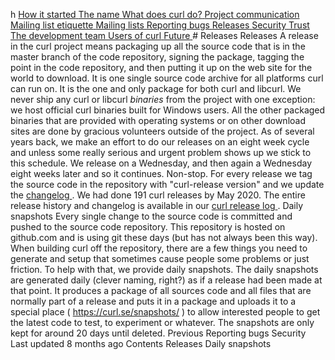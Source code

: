 h
<a href="started.html" class="navButton-94f2579c--pageItemWithChildrenNested-2c5d8183--navButtonClickable-161b88ca">
<span class="text-4505230f--UIH300-2063425d--textContentFamily-49a318e1--navButtonLabel-14a4968f">How it started</span>
</a>
<a href="name.html" class="navButton-94f2579c--pageItemWithChildrenNested-2c5d8183--navButtonClickable-161b88ca">
<span class="text-4505230f--UIH300-2063425d--textContentFamily-49a318e1--navButtonLabel-14a4968f">The name</span>
</a>
<a href="does.html" class="navButton-94f2579c--pageItemWithChildrenNested-2c5d8183--navButtonClickable-161b88ca">
<span class="text-4505230f--UIH300-2063425d--textContentFamily-49a318e1--navButtonLabel-14a4968f">What does curl do?</span>
</a>
<a href="comm.html" class="navButton-94f2579c--pageItemWithChildrenNested-2c5d8183--navButtonClickable-161b88ca">
<span class="text-4505230f--UIH300-2063425d--textContentFamily-49a318e1--navButtonLabel-14a4968f">Project communication</span>
</a>
<a href="etiquette.html" class="navButton-94f2579c--pageItemWithChildrenNested-2c5d8183--navButtonClickable-161b88ca">
<span class="text-4505230f--UIH300-2063425d--textContentFamily-49a318e1--navButtonLabel-14a4968f">Mailing list etiquette</span>
</a>
<a href="maillists.html" class="navButton-94f2579c--pageItemWithChildrenNested-2c5d8183--navButtonClickable-161b88ca">
<span class="text-4505230f--UIH300-2063425d--textContentFamily-49a318e1--navButtonLabel-14a4968f">Mailing lists</span>
</a>
<a href="bugs.html" class="navButton-94f2579c--pageItemWithChildrenNested-2c5d8183--navButtonClickable-161b88ca">
<span class="text-4505230f--UIH300-2063425d--textContentFamily-49a318e1--navButtonLabel-14a4968f">Reporting bugs</span>
</a>
<a href="releases.html" class="navButton-94f2579c--pageItemWithChildrenNested-2c5d8183--navButtonClickable-161b88ca--navButtonOpened-6a88552e">
<span class="text-4505230f--UIH300-2063425d--textContentFamily-49a318e1--navButtonLabel-14a4968f">Releases</span>
</a>
<a href="security.html" class="navButton-94f2579c--pageItemWithChildrenNested-2c5d8183--navButtonClickable-161b88ca">
<span class="text-4505230f--UIH300-2063425d--textContentFamily-49a318e1--navButtonLabel-14a4968f">Security</span>
</a>
<a href="trust.html" class="navButton-94f2579c--pageItemWithChildrenNested-2c5d8183--navButtonClickable-161b88ca">
<span class="text-4505230f--UIH300-2063425d--textContentFamily-49a318e1--navButtonLabel-14a4968f">Trust</span>
</a>
<a href="devteam.html" class="navButton-94f2579c--pageItemWithChildrenNested-2c5d8183--navButtonClickable-161b88ca">
<span class="text-4505230f--UIH300-2063425d--textContentFamily-49a318e1--navButtonLabel-14a4968f">The development team</span>
</a>
<a href="users.html" class="navButton-94f2579c--pageItemWithChildrenNested-2c5d8183--navButtonClickable-161b88ca">
<span class="text-4505230f--UIH300-2063425d--textContentFamily-49a318e1--navButtonLabel-14a4968f">Users of curl</span>
</a>
<a href="future.html" class="navButton-94f2579c--pageItemWithChildrenNested-2c5d8183--navButtonClickable-161b88ca">
<span class="text-4505230f--UIH300-2063425d--textContentFamily-49a318e1--navButtonLabel-14a4968f">Future</span>
</a># <span class="text-4505230f--DisplayH900-bfb998fa--textContentFamily-49a318e1">Releases</span>
<span class="text-4505230f--UIH300-2063425d--textUIFamily-5ebd8e40--text-8ee2c8b2">
</span>
<span class="text-4505230f--UIH300-2063425d--textUIFamily-5ebd8e40--text-8ee2c8b2">
</span>
<span class="text-4505230f--HeadingH700-04e1a2a3--textContentFamily-49a318e1">
<span data-key="9be583c49a464c2da99bcac6a95d0002">
<span data-offset-key="9be583c49a464c2da99bcac6a95d0002:0">Releases</span>
</span>
</span>
<span class="text-4505230f--TextH400-3033861f--textContentFamily-49a318e1">
<span data-key="906458b3a69a45bc92cda6860f589d4c">
<span data-offset-key="906458b3a69a45bc92cda6860f589d4c:0">A release in the curl project means packaging up all the source code that is in the master branch of the code repository, signing the package, tagging the point in the code repository, and then putting it up on the web site for the world to download.</span>
</span>
</span>
<span class="text-4505230f--TextH400-3033861f--textContentFamily-49a318e1">
<span data-key="d2425e1824a741bc8dc2834aaea451be">
<span data-offset-key="d2425e1824a741bc8dc2834aaea451be:0">It is one single source code archive for all platforms curl can run on. It is the one and only package for both curl and libcurl.</span>
</span>
</span>
<span class="text-4505230f--TextH400-3033861f--textContentFamily-49a318e1">
<span data-key="fd64dbff8c554dd7955f35ae06c2f1b1">
<span data-offset-key="fd64dbff8c554dd7955f35ae06c2f1b1:0">We never ship any curl or libcurl </span>
<span data-offset-key="fd64dbff8c554dd7955f35ae06c2f1b1:1">_binaries_</span>
<span data-offset-key="fd64dbff8c554dd7955f35ae06c2f1b1:2"> from the project with one exception: we host official curl binaries built for Windows users. All the other packaged binaries that are provided with operating systems or on other download sites are done by gracious volunteers outside of the project.</span>
</span>
</span>
<span class="text-4505230f--TextH400-3033861f--textContentFamily-49a318e1">
<span data-key="b5368eba622b4ce485734c64d98b70af">
<span data-offset-key="b5368eba622b4ce485734c64d98b70af:0">As of several years back, we make an effort to do our releases on an eight week cycle and unless some really serious and urgent problem shows up we stick to this schedule. We release on a Wednesday, and then again a Wednesday eight weeks later and so it continues. Non-stop.</span>
</span>
</span>
<span class="text-4505230f--TextH400-3033861f--textContentFamily-49a318e1">
<span data-key="db414c66989b476ba913734031c55e48">
<span data-offset-key="db414c66989b476ba913734031c55e48:0">For every release we tag the source code in the repository with "curl-release version" and we update the </span>
</span>
<a href="https://curl.se/changes.html" class="link-a079aa82--primary-53a25e66--link-faf6c434">
<span data-key="93ed6ca061064ccaad49f2bd81171b29">
<span data-offset-key="93ed6ca061064ccaad49f2bd81171b29:0">changelog</span>
</span>
</a>
<span data-key="8646ebc0ff8144beb0794103b2b683c7">
<span data-offset-key="8646ebc0ff8144beb0794103b2b683c7:0">.</span>
</span>
</span>
<span class="text-4505230f--TextH400-3033861f--textContentFamily-49a318e1">
<span data-key="8014f94f62564345aab51293c7522498">
<span data-offset-key="8014f94f62564345aab51293c7522498:0">We had done 191 curl releases by May 2020. The entire release history and changelog is available in our </span>
</span>
<a href="https://curl.se/docs/releases.html" class="link-a079aa82--primary-53a25e66--link-faf6c434">
<span data-key="d6492f6fea3e41488c3c5e5379e2c9e6">
<span data-offset-key="d6492f6fea3e41488c3c5e5379e2c9e6:0">curl release log</span>
</span>
</a>
<span data-key="51b7c92553c446b69744f592de45f470">
<span data-offset-key="51b7c92553c446b69744f592de45f470:0">.</span>
</span>
</span>
<span class="text-4505230f--HeadingH700-04e1a2a3--textContentFamily-49a318e1">
<span data-key="34f30f5b391149a2a0ec74f7c5812c6a">
<span data-offset-key="34f30f5b391149a2a0ec74f7c5812c6a:0">Daily snapshots</span>
</span>
</span>
<span class="text-4505230f--TextH400-3033861f--textContentFamily-49a318e1">
<span data-key="77d6c1219d8b40469e5baa322b489b69">
<span data-offset-key="77d6c1219d8b40469e5baa322b489b69:0">Every single change to the source code is committed and pushed to the source code repository. This repository is hosted on github.com and is using git these days (but has not always been this way). When building curl off the repository, there are a few things you need to generate and setup that sometimes cause people some problems or just friction. To help with that, we provide daily snapshots.</span>
</span>
</span>
<span class="text-4505230f--TextH400-3033861f--textContentFamily-49a318e1">
<span data-key="b43d442f15024e63a95126c63446cf49">
<span data-offset-key="b43d442f15024e63a95126c63446cf49:0">The daily snapshots are generated daily (clever naming, right?) as if a release had been made at that point. It produces a package of all sources code and all files that are normally part of a release and puts it in a package and uploads it to a special place (</span>
</span>
<a href="https://curl.se/snapshots/" class="link-a079aa82--primary-53a25e66--link-faf6c434">
<span data-key="d4c436c073ad4807aa5fcdb4b89430db">
<span data-offset-key="d4c436c073ad4807aa5fcdb4b89430db:0">https://curl.se/snapshots/</span>
</span>
</a>
<span data-key="e0907287278c433eb92782f7549aae2b">
<span data-offset-key="e0907287278c433eb92782f7549aae2b:0">) to allow interested people to get the latest code to test, to experiment or whatever.</span>
</span>
</span>
<span class="text-4505230f--TextH400-3033861f--textContentFamily-49a318e1">
<span data-key="72a61eddfda44f2b84f75db606ba2583">
<span data-offset-key="72a61eddfda44f2b84f75db606ba2583:0">The snapshots are only kept for around 20 days until deleted.</span>
</span>
</span>
<a href="bugs.html" class="reset-3c756112--card-6570f064--whiteCard-fff091a4--cardPrevious-56a5e674">
</a>
<span class="text-4505230f--TextH200-a3425406--textContentFamily-49a318e1">Previous</span>
<span class="text-4505230f--UIH400-4e41e82a--textContentFamily-49a318e1">Reporting bugs</span>
<a href="security.html" class="reset-3c756112--card-6570f064--whiteCard-fff091a4--cardNext-19241c42">
</a>
<span class="text-4505230f--UIH400-4e41e82a--textContentFamily-49a318e1">Security</span>
<span class="text-4505230f--TextH200-a3425406--textContentFamily-49a318e1">Last updated 8 months ago</span>
<span class="text-4505230f--InfoH100-1e92e1d1--textContentFamily-49a318e1">Contents</span>
<a href="releases.html#releases" class="reset-3c756112--menuItem-aa02f6ec--menuItemLight-757d5235--menuItemInline-173bdf97--pageTocItem-f4427024">
</a>
<span class="text-4505230f--UIH300-2063425d--textContentFamily-49a318e1">
<span class="text-4505230f--UIH200-50ead35f--textContentFamily-49a318e1">Releases</span>
</span>
<a href="releases.html#daily-snapshots" class="reset-3c756112--menuItem-aa02f6ec--menuItemLight-757d5235--menuItemInline-173bdf97--pageTocItem-f4427024">
</a>
<span class="text-4505230f--UIH300-2063425d--textContentFamily-49a318e1">
<span class="text-4505230f--UIH200-50ead35f--textContentFamily-49a318e1">Daily snapshots</span>
</span>
